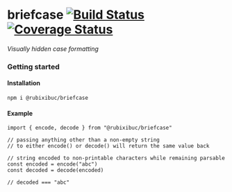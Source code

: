 # briefcase [![Build Status](https://travis-ci.org/rubixibuc/briefcase.svg?branch=master)](https://travis-ci.org/rubixibuc/briefcase) [![Coverage Status](https://coveralls.io/repos/github/rubixibuc/briefcase/badge.svg?branch=master)](https://coveralls.io/github/rubixibuc/briefcase?branch=master)

_Visually hidden case formatting_

### Getting started

#### Installation

```shell script
npm i @rubixibuc/briefcase
```

#### Example

```ecmascript 6
import { encode, decode } from "@rubixibuc/briefcase"

// passing anything other than a non-empty string
// to either encode() or decode() will return the same value back

// string encoded to non-printable characters while remaining parsable
const encoded = encode("abc")
const decoded = decode(encoded)

// decoded === "abc"
```
